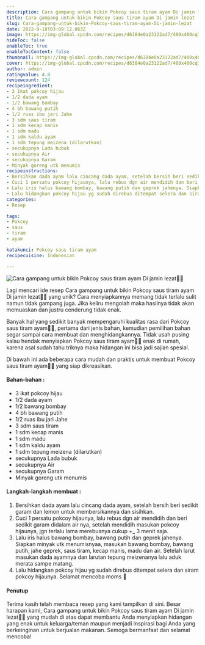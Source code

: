 ```yaml
---
description: Cara gampang untuk bikin Pokcoy saus tiram ayam Di jamin lezat"
title: Cara gampang untuk bikin Pokcoy saus tiram ayam Di jamin lezat
slug: Cara-gampang-untuk-bikin-Pokcoy-saus-tiram-ayam-Di-jamin-lezat
date: 2022-9-18T03:09:12.063Z
image: https://img-global.cpcdn.com/recipes/d6384e0a23122ad7/400x400cq70/photo.jpg
hideToc: false
enableToc: true
enableTocContent: false
thumbnail: https://img-global.cpcdn.com/recipes/d6384e0a23122ad7/400x400cq70/photo.jpg
cover: https://img-global.cpcdn.com/recipes/d6384e0a23122ad7/400x400cq70/photo.jpg
author: admin
ratingvalue: 4.8
reviewcount: 124
recipeingredient:
- 3 ikat pokcoy hijau
- 1/2 dada ayam
- 1/2 bawang bombay
- 4 bh bawang putih
- 1/2 ruas ibu jari Jahe
- 3 sdm saus tiram
- 1 sdm kecap manis
- 1 sdm madu
- 1 sdm kaldu ayam
- 1 sdm tepung meizena (dilarutkan)
- secukupnya Lada bubuk
- secukupnya Air
- secukupnya Garam
- Minyak goreng utk menumis
recipeinstructions:
- Bersihkan dada ayam lalu cincang dada ayam, setelah bersih beri sedikit garam dan lemon untuk membersikannya dan sisihkan.
- Cuci 1 persatu pokcoy hijaunya, lalu rebus dgn air mendidih dan beri sedikit garam didalam air nya, setelah mendidih masukan pokcoy hijaunya, jgn terlalu lama merebusnya cukup +_ 3 menit saja.
- Lalu iris halus bawang bombay, bawang putih dan geprek jahenya. Siapkan minyak utk menumisnyaa, masukan bawang bombay, bawang putih, jahe geprek, saus tiram, kecap manis, madu dan air. Setelah larut masukan dada ayamnya dan larutan tepung meizenanya lalu aduk merata sampe matang.
- Lalu hidangkan pokcoy hijau yg sudah direbus ditempat selera dan siram pokcoy hijaunya. Selamat mencoba moms 🤗
categories:
- Resep

tags:
- Pokcoy
- saus
- tiram
- ayam

katakunci: Pokcoy saus tiram ayam
recipecuisine: Indonesian

---
```


![Cara gampang untuk bikin Pokcoy saus tiram ayam Di jamin lezat👩‍🍳](https://img-global.cpcdn.com/recipes/d6384e0a23122ad7/400x400cq70/photo.jpg)

Lagi mencari ide resep Cara gampang untuk bikin Pokcoy saus tiram ayam Di jamin lezat👩‍🍳 yang unik? Cara menyiapkannya memang tidak terlalu sulit namun tidak gampang juga. Jika keliru mengolah maka hasilnya tidak akan memuaskan dan justru cenderung tidak enak.

Banyak hal yang sedikit banyak mempengaruhi kualitas rasa dari Pokcoy saus tiram ayam👩‍🍳, pertama dari jenis bahan, kemudian pemilihan bahan segar sampai cara membuat dan menghidangkannya. Tidak usah pusing kalau hendak menyiapkan Pokcoy saus tiram ayam👩‍🍳 enak di rumah, karena asal sudah tahu triknya maka hidangan ini bisa jadi sajian spesial.

Di bawah ini ada beberapa cara mudah dan praktis untuk membuat Pokcoy saus tiram ayam👩‍🍳 yang siap dikreasikan.

<!--inarticleads1-->

#### Bahan-bahan :

- 3 ikat pokcoy hijau
- 1/2 dada ayam
- 1/2 bawang bombay
- 4 bh bawang putih
- 1/2 ruas ibu jari Jahe
- 3 sdm saus tiram
- 1 sdm kecap manis
- 1 sdm madu
- 1 sdm kaldu ayam
- 1 sdm tepung meizena (dilarutkan)
- secukupnya Lada bubuk
- secukupnya Air
- secukupnya Garam
- Minyak goreng utk menumis

<!--inarticleads2-->

#### Langkah-langkah membuat :

1. Bersihkan dada ayam lalu cincang dada ayam, setelah bersih beri sedikit garam dan lemon untuk membersikannya dan sisihkan.
1. Cuci 1 persatu pokcoy hijaunya, lalu rebus dgn air mendidih dan beri sedikit garam didalam air nya, setelah mendidih masukan pokcoy hijaunya, jgn terlalu lama merebusnya cukup +_ 3 menit saja.
1. Lalu iris halus bawang bombay, bawang putih dan geprek jahenya. Siapkan minyak utk menumisnyaa, masukan bawang bombay, bawang putih, jahe geprek, saus tiram, kecap manis, madu dan air. Setelah larut masukan dada ayamnya dan larutan tepung meizenanya lalu aduk merata sampe matang.
1. Lalu hidangkan pokcoy hijau yg sudah direbus ditempat selera dan siram pokcoy hijaunya. Selamat mencoba moms 🤗

#### Penutup

Terima kasih telah membaca resep yang kami tampilkan di sini. Besar harapan kami, Cara gampang untuk bikin Pokcoy saus tiram ayam Di jamin lezat👩‍🍳 yang mudah di atas dapat membantu Anda menyiapkan hidangan yang enak untuk keluarga/teman maupun menjadi inspirasi bagi Anda yang berkeinginan untuk berjualan makanan. Semoga bermanfaat dan selamat mencoba!